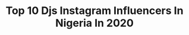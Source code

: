 ---
title: Top 10 Djs Instagram Influencers In Nigeria In 2020
description: >-
  Find top djs Instagram influencers in Nigeria in 2020. Most popular hashtags: #stayhome #wellness #ghana #coronavirus.
platform: Instagram
profiles:
  - username: "official_singah"
    fullname: >-
      sin-gah
    location: "Nigeria"
    followers: 40645
    engagement: 263
    commentsToLikes: 0.060700
    id: ck5zjeox1hge60i140ouenpl0
    verified: false
    hashtags: "#moonboy, #climaxchallenge"
  - username: "queenadamma__"
    fullname: >-
      ADA EBUTA AYUK 👑👑
    location: "Nigeria"
    followers: 47692
    engagement: 943
    commentsToLikes: 0.024627
    id: ck0w2ht96ofnx0i190tu9ff4l
    verified: false
    hashtags: "#nigeriamusic, #ownit, #throwback, #kompa"
  - username: "akintundebtr"
    fullname: >-
      ÓLÓRIN OBA 🔊🔊
    location: "Nigeria"
    followers: 22746
    engagement: 227
    commentsToLikes: 0.073073
    id: ck5c1evi0v1pn0i11fgv6naig
    verified: false
    hashtags: "#marlians, #angeliakintunde, #sleekjamzrecords, #repost"
  - username: "iamdjprince"
    fullname: >-
      Freshest DeeJay Prince
    location: "Nigeria"
    followers: 17810
    engagement: 276
    commentsToLikes: 0.075611
    id: ck0w4pjfczrg20i19eb3pm555
    verified: false
    hashtags: "#cactusontheroof, #staysafeandstayhome"
  - username: "officialseyiawo"
    fullname: >-
      Seyi Awolowo 🇳🇬
    location: "Nigeria"
    followers: 792344
    engagement: 171
    commentsToLikes: 0.028425
    id: ck15pto0rzkkb0i19dz0d6s78
    verified: false
    hashtags: "#sandals, #pepperdem, #winner, #bopdaddy"
  - username: "deangelictouchstylist"
    fullname: >-
      John J. Angel
    location: "Nigeria"
    followers: 39783
    engagement: 106
    commentsToLikes: 0.040829
    id: ck6u3h7h0xrm10j71godtf2ex
    verified: false
    hashtags: "#girls, #mercyandikeshow, #tbt, #ciroc"
  - username: "manolospanky"
    fullname: >-
      Patrick Osagie
    location: "Nigeria"
    followers: 18764
    engagement: 303
    commentsToLikes: 0.107144
    id: ck15sf453cp4a0i19ek5xpn54
    verified: false
    hashtags: "#bigdrip, #ultimatemixer, #funkyhouse, #charliewagwan"
  - username: "amplifyafrica"
    fullname: >-
      Amplify Africa Inc.
    location: "Nigeria"
    followers: 71713
    engagement: 79
    commentsToLikes: 0.033655
    id: ck0vy356i20ad0i19gccvm2bx
    verified: false
    hashtags: "#haiti, #squadgoals, #tiwasavage, #international"
---